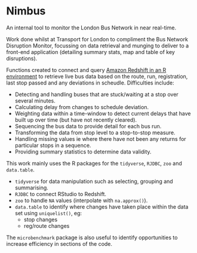 # Nimbus
An internal tool to monitor the London Bus Network in near real-time.

Work done whilst at Transport for London to compliment the Bus Network Disruption Monitor, focussing on data retrieval and munging to deliver to a front-end application (detailing summary stats, map and table of key disruptions).

Functions created to connect and query [Amazon Redshift in an R environment](https://aws.amazon.com/blogs/big-data/connecting-r-with-amazon-redshift/) to retrieve live bus data based on the route, run, registration, last stop passed and any deviations in scheudle. Difficulties include:

* Detecting and handling buses that are stuck/waiting at a stop over several minutes.
* Calculating delay from changes to schedule deviation.
* Weighting data within a time-window to detect current delays that have built up over time (but have not recently cleared).
* Sequencing the bus data to provide detail for each bus run.
* Transforming the data from stop level to a stop-to-stop measure.
* Handling missing values ie where there have not been any returns for particular stops in a sequence.
* Providing summary statistics to determine data validity.

This work mainly uses the R packages for the `tidyverse`, `RJDBC`, `zoo` and `data.table`.

* `tidyverse` for data manipulation such as selecting, grouping and summarising.
* `RJDBC` to connect RStudio to Redshift.
* `zoo` to handle `NA` values (interpolate with `na.approx()`).
* `data.table` to identify where changes have taken place within the data set using `uniquelist()`, eg:
  + stop changes
  + reg/route changes

The `microbenchmark` package is also useful to identify opportunities to increase efficiency in sections of the code.
